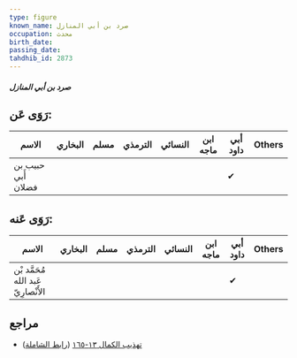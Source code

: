```yaml
---
type: figure
known_name: صرد بن أبي المنازل
occupation: محدث
birth_date:
passing_date:
tahdhib_id: 2873
---
```

##### صرد بن أبي المنازل

## رَوَى عَن:
| الاسم              | البخاري | مسلم | الترمذي | النسائي | ابن ماجه | أبي داود | Others |
| ------------------ | ------- | ---- | ------- | ------- | -------- | -------- | ------ |
| حبيب بن أَبي فضلان |         |      |         |         |          | ✔        |        |
## رَوَى عَنه:
| الاسم                               | البخاري | مسلم | الترمذي | النسائي | ابن ماجه | أبي داود | Others |
| ----------------------------------- | ------- | ---- | ------- | ------- | -------- | -------- | ------ |
| مُحَمَّد بْن عَبد الله الأَنْصارِيّ |         |      |         |         |          | ✔        |        |
## مراجع
- [تهذيب الكمال ١٣-١٦٥](obsidian://open?vault=Tahdhib-al-Kamal&file=Figures/٢٨٧٣-صرد%20بن%20أبي%20المنازل) ([رابط الشاملة](https://shamela.ws/book/3722/6546))